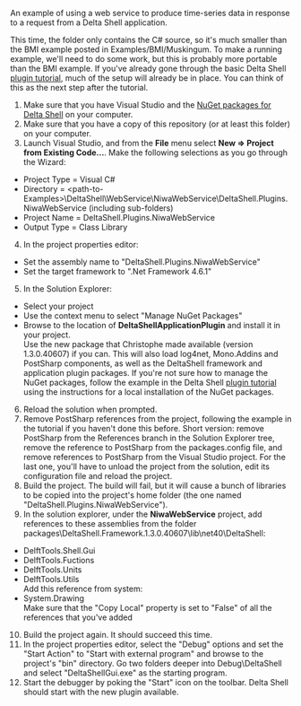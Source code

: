 An example of using a web service to produce time-series data in response to a request from a Delta Shell application.

This time, the folder only contains the C# source, so it's much smaller than the BMI example posted in Examples/BMI/Muskingum. To make a running example, we'll need to do some work, but this is probably more portable than the BMI example. If you've already gone through the basic Delta Shell [plugin tutorial](https://publicwiki.deltares.nl/display/TOOLS/Create+a+new+Delta+Shell+plugin), much of the setup will already be in place. You can think of this as the next step after the tutorial.

1. Make sure that you have Visual Studio and the [NuGet packages for Delta Shell](https://github.com/niwa/interoperable_land_water_models/tree/master/Examples/DeltaShell/DeltaresNuGetPackages/1.3.0.40607/download_me_from.txt) on your computer. 
2. Make sure that you have a copy of this repository (or at least this folder) on your computer.
3. Launch Visual Studio, and from the **File** menu select **New => Project from Existing Code...**. Make the following selections as you go through the Wizard:
  * Project Type = Visual C#
  * Directory = \<path-to-Examples\>\DeltaShell\WebService\NiwaWebService\DeltaShell.Plugins.NiwaWebService (including sub-folders)
  * Project Name = DeltaShell.Plugins.NiwaWebService
  * Output Type = Class Library
4. In the project properties editor:
  * Set the assembly name to "DeltaShell.Plugins.NiwaWebService"
  * Set the target framework to ".Net Framework 4.6.1"
5. In the Solution Explorer:
  * Select your project
  * Use the context menu to select "Manage NuGet Packages"
  * Browse to the location of **DeltaShellApplicationPlugin** and install it in your project.  
Use the new package that Christophe made available (version 1.3.0.40607) if you can. This will also load log4net, Mono.Addins and PostSharp components, as well as the DeltaShell framework and application plugin packages. If you're not sure how to manage the NuGet packages, follow the example in the Delta Shell [plugin tutorial](https://publicwiki.deltares.nl/display/TOOLS/Create+a+new+Delta+Shell+plugin) using the instructions for a local installation of the NuGet packages.
6. Reload the solution when prompted.
7. Remove PostSharp references from the project, following the example in the tutorial if you haven't done this before. Short version: remove PostSharp from the References branch in the Solution Explorer tree, remove the reference to PostSharp from the packages.config file, and remove references to PostSharp from the Visual Studio project. For the last one, you'll have to unload the project from the solution, edit its configuration file and reload the project.
8. Build the project. The build will fail, but it will cause a bunch of libraries to be copied into the project's home folder (the one named "DeltaShell.Plugins.NiwaWebService"). 
9. In the solution explorer, under the **NiwaWebService** project, add references to these assemblies from the folder packages\DeltaShell.Framework.1.3.0.40607\lib\net40\DeltaShell:
  * DelftTools.Shell.Gui
  * DelftTools.Fuctions
  * DelftTools.Units
  * DelftTools.Utils  
Add this reference from system:
  * System.Drawing  
Make sure that the "Copy Local" property is set to "False" of all the references that you've added
10. Build the project again. It should succeed this time.
11. In the project properties editor, select the "Debug" options and set the "Start Action" to "Start with external program" and browse to the project's "bin" directory. Go two folders deeper into Debug\DeltaShell and select "DeltaShellGui.exe" as the starting program.
12. Start the debugger by poking the "Start" icon on the toolbar. Delta Shell should start with the new plugin available.
